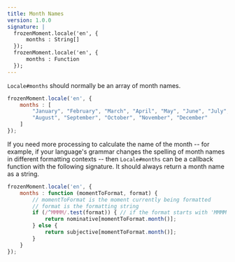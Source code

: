```yaml
---
title: Month Names
version: 1.0.0
signature: |
  frozenMoment.locale('en', {
      months : String[]
  });
  frozenMoment.locale('en', {
      months : Function
  });
---
```



`Locale#months` should normally be an array of month names.

```javascript
frozenMoment.locale('en', {
    months : [
        "January", "February", "March", "April", "May", "June", "July",
        "August", "September", "October", "November", "December"
    ]
});
```

If you need more processing to calculate the name of the month -- for example, if your language's grammar changes the spelling of month names in different formatting contexts -- then `Locale#months` can be a callback function with the following signature. It should always return a month name as a string.

```javascript
frozenMoment.locale('en', {
    months : function (momentToFormat, format) {
        // momentToFormat is the moment currently being formatted
        // format is the formatting string
        if (/^MMMM/.test(format)) { // if the format starts with 'MMMM'
            return nominative[momentToFormat.month()];
        } else {
            return subjective[momentToFormat.month()];
        }
    }
});
```
